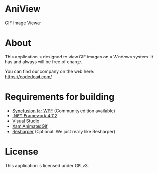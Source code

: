 # AniView
GIF Image Viewer

# About
This application is designed to view GIF images on a Windows system. It has and always will be free of charge.

You can find our company on the web here:<br />
https://codedead.com/

# Requirements for building
* [Syncfusion for WPF](https://www.syncfusion.com/) (Community edition available)
* [.NET Framework 4.7.2](https://www.microsoft.com/net/download/dotnet-framework-runtime)
* [Visual Studio](http://visualstudio.com)
* [XamlAnimatedGif](https://github.com/XamlAnimatedGif/XamlAnimatedGif)
* [Resharper](https://jetbrains.com/resharper) (Optional. We just really like Resharper)

# License
This application is licensed under GPLv3.
